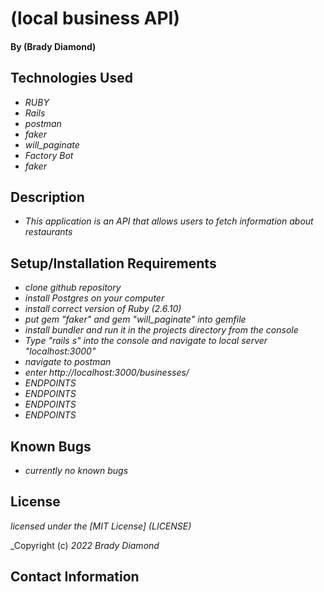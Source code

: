 # (local business API)

#### By (Brady Diamond)

## Technologies Used

* _RUBY_
* _Rails_
* _postman_
* _faker_
* _will_paginate_
* _Factory Bot_
* _faker_

## Description

* _This application is an API that allows users to fetch information about restaurants_

## Setup/Installation Requirements

* _clone github repository_
* _install Postgres on your computer_
* _install correct version of Ruby (2.6.10)_
* _put gem "faker" and gem "will_paginate" into gemfile_
* _install bundler and run it in the projects directory from the console_
* _Type "rails s" into the console and navigate to local server "localhost:3000"_
* _navigate to postman_
* _enter http://localhost:3000/businesses/_
* _ENDPOINTS_
* _ENDPOINTS_
* _ENDPOINTS_
* _ENDPOINTS_


## Known Bugs

* _currently no known bugs_

## License
_licensed under the [MIT License] (LICENSE)_

_Copyright (c) _2022_ _Brady Diamond_ 
## Contact Information